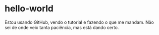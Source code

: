 # hello-world

Estou usando GitHub, vendo o tutorial e fazendo o que me mandam. Não sei de onde veio tanta paciência, mas está dando certo.
